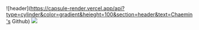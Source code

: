 ![header](https://capsule-render.vercel.app/api?type=cylinder&color=gradient&heieght=100&section=header&text=Chaemin's Github)
<img src="https://capsule-render.vercel.app/api?type=cylinder&color=gradient&heieght=100&section=header&text=Chaemin's Github&fontSize=30" />
